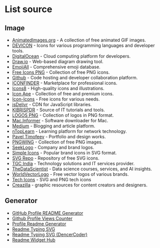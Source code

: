 # List source

## Image

- [AnimatedImages.org](https://www.animatedimages.org/) - A collection of free animated GIF images.
- [DEVICON](https://devicon.dev/) - Icons for various programming languages and developer tools.
- [DigitalOcean](https://www.digitalocean.com/) - Cloud computing platform for developers.
- [Draw.io](https://drawio-app.com/) - Web-based diagram drawing tool.
- [EmojiAll](https://www.emojiall.com/) - Comprehensive emoji database.
- [Free Icons PNG](https://www.freeiconspng.com/) - Collection of free PNG icons.
- [Github](https://github.com) - Code hosting and developer collaboration platform.
- [ICONFINDER](https://www.iconfinder.com/) - Marketplace for professional icons.
- [Icons8](https://icons8.com/) - High-quality icons and illustrations.
- [Icon Ape](https://iconape.com/) - Collection of free and premium icons.
- [Icon-Icons](https://icon-icons.com/) - Free icons for various needs.
- [jsDelivr](https://www.jsdelivr.com/) - CDN for JavaScript libraries.
- [KIBRISPDR](https://www.kibrispdr.org/) - Source of IT tutorials and tools.
- [LOGOS PNG](https://logospng.org/) - Collection of logos in PNG format.
- [Mac.Informer](https://macdownload.informer.com/) - Software downloader for Mac.
- [Medium](https://medium.com/) - Blogging and article platform.
- [nTopLearn](https://learn.ntop.com/) - Learning platform for network technology.
- [Pavel Timofeev](https://ptimofeev.com/) - Portfolio and design works.
- [PNGWING](https://www.pngwing.com/) - Collection of free PNG images.
- [SeekLogo](https://seeklogo.com/) - Company and brand logos.
- [Simple Icons](https://simpleicons.org/) - Popular brand icons in SVG format.
- [SVG Repo](https://svgrepo.com/) - Repository of free SVG icons.
- [TGC India](https://www.tgcindia.com/) - Technology solutions and IT services provider.
- [TheDataScientist](thedatascientist.com) - Data science courses, services, and AI insights.
- [WorldVectorLogo](https://worldvectorlogo.com/) - Free vector logos of various brands.
- [Tech Icons](https://techicons.dev/) - SVG and PNG tech icons
- [Creazilla](https://creazilla.com/) - graphic resources for content creators and designers.

## Generator

- [GitHub Profile README Generator](https://rahuldkjain.github.io/gh-profile-readme-generator/)
- [Github Profile Views Counter](https://github.com/antonkomarev/github-profile-views-counter)
- [Profile Readme Generator](https://profile-readme-generator.com/)
- [Readme Typing SVG](https://readme-typing-svg.herokuapp.com/demo/)
- [Readme Typing SVG (DencerCoder)](https://github.com/DenverCoder1/readme-typing-svg)
- [Readme Widget Hub](https://xiaohuohumax.github.io/readme-widget-hub/en-US/)
